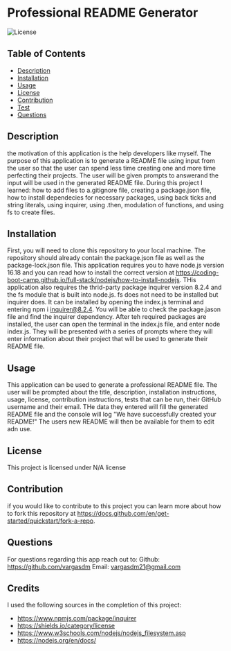 # Professional README Generator
![License](https://img.shields.io/badge/License-MIT)

## Table of Contents

- [Description](#description)
- [Installation](#installation)
- [Usage](#usage)
- [License](#license)
- [Contribution](#contribution)
- [Test](#test)
- [Questions](#questions)

## Description

the motivation of this application is the help developers like myself. The purpose of this application is to generate a README file using input from the user so that the user can spend less time creating one and more time perfecting their projects. The user will be given prompts to answerand the input will be used in the generated README file. During this project I learned: how to add files to a.gitignore file, creating a package.json file, how to install dependecies for necessary packages, using back ticks and string literals, using inquirer, using .then, modulation of functions, and using fs to create files.

## Installation

First, you will need to clone this repository to your local machine. The repository should already contain the package.json file as well as the package-lock.json file. This application requires you to have node.js version 16.18 and you can read how to install the correct version at https://coding-boot-camp.github.io/full-stack/nodejs/how-to-install-nodejs. THis application also requires the thrid-party package inquirer version 8.2.4 and the fs module that is built into node.js. fs does not need to be installed but inquirer does. It can be installed by opening the index.js terminal and entering npm i inquirer@8.2.4. You will be able to check the package.jason file and find the inquirer dependency. After teh required packages are installed, the user can open the terminal in the index.js file, and enter node index.js. They will be presented with a series of prompts where they will enter information about their project that will be used to generate their README file.

## Usage

This application can be used to generate a professional README file. The user will be prompted about the title, description, installation instructions, usage, license, contribution instructions, tests that can be run, their GitHub username and their email. THe data they entered will fill the generated README file and the console will log "We have successfully created your README!" The users new README will then be available for them to edit adn use.

## License

This project is licensed under N/A license

## Contribution

if you would like to contribute to this project you can learn more about how to fork this repository at https://docs.github.com/en/get-started/quickstart/fork-a-repo.

## Questions

For questions regarding this app reach out to:
Github: https://github.com/vargasdm
Email: vargasdm21@gmail.com

## Credits

I used the following sources in the completion of this project:

- https://www.npmjs.com/package/inquirer
- https://shields.io/category/license
- https://www.w3schools.com/nodejs/nodejs_filesystem.asp
- https://nodejs.org/en/docs/

